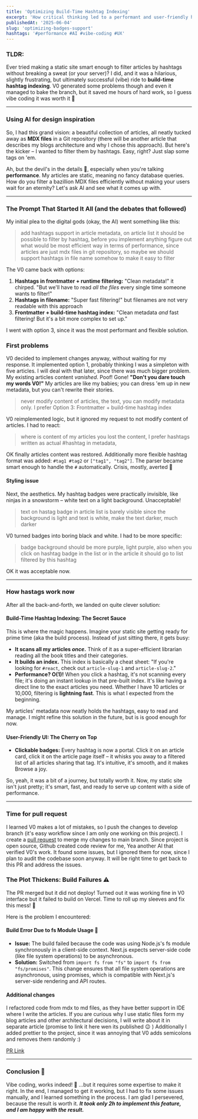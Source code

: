 ```yaml
---
title: 'Optimizing Build-Time Hashtag Indexing'
excerpt: 'How critical thinking led to a performant and user-friendly hashtag system for my blog.'
publishedAt: '2025-06-04'
slug: 'optimizing-badges-support'
hashtags: '#performance #AI #vibe-coding #UX'
---
```


### TLDR:

Ever tried making a static site smart enough to filter articles by hashtags without breaking a sweat (or your server)? I did, and it was a hilarious, slightly frustrating, but ultimately successful (vibe) ride to **build-time hashtag indexing**. V0 generated some problems though and even it managed to bake the branch, but it saved me hours of hard work, so I guess vibe coding it was worth it :rocket:

---

### Using AI for design inspiration

So, I had this grand vision: a beautiful collection of articles, all neatly tucked away as **MDX files** in a Git repository (there will be another article that describes my blogs architecture and why I chose this approach). But here's the kicker – I wanted to filter them by hashtags. Easy, right? Just slap some tags on 'em.

Ah, but the devil's in the details 👹, especially when you're talking **performance**. My articles are static, meaning no fancy database queries. How do you filter a bazillion MDX files efficiently without making your users wait for an eternity? Let's ask AI and see what it comes up with.

---

### The Prompt That Started It All (and the debates that followed)

My initial plea to the digital gods (okay, the AI) went something like this:

> add hashtags support in article metadata, on article list it should be possible to filter by hashtag, before you implement anything figure out what would be most efficient way in terms of performance, since articles are just mdx files in git repository, so maybe we should support hashtags in file name somehow to make it easy to filter

The V0 came back with options:

1.  **Hashtags in frontmatter + runtime filtering:** "Clean metadata!" it chirped. "But we'll have to read _all the files_ every single time someone wants to filter!"
2.  **Hashtags in filename:** "Super fast filtering!" but filenames are not very readable with this approach
3.  **Frontmatter + build-time hashtag index:** "Clean metadata _and_ fast filtering! But it's a bit more complex to set up."

I went with option 3, since it was the most performant and flexible solution.

### First problems

V0 decided to implement changes anyway, without waiting for my response. It implemented option 1, probably thinking I was a simpleton with five articles. I will deal with that later, since there was much bigger problem. My existing articles content _vanished_. Poof! Gone! **"Don't you dare touch my words V0!"** My articles are like my babies; you can dress 'em up in new metadata, but you can't rewrite their stories.

> never modify content of articles, the text, you can modify metadata only. I prefer Option 3: Frontmatter + build-time hashtag index

V0 reimplemented logic, but it ignored my request to not modify content of articles. I had to react:

> where is content of my articles you lost the content, I prefer hashtags written as actual #hashtag in metadata,

OK finally articles content was restored. Additionally more flexible hashtag format was added: `#tag1 #tag2` or `["tag1", "tag2"]`. The parser became smart enough to handle the `#` automatically. Crisis, mostly, averted :muscle:

#### Styling issue

Next, the aesthetics. My hashtag badges were practically invisible, like ninjas in a snowstorm – white text on a light background. Unacceptable!

> text on hastag badge in article list is barely visible since the background is light and text is white, make the text darker, much darker

V0 turned badges into boring black and white. I had to be more specific:

> badge background should be more purple, light purple, also when you click on hashtag badge in the list or in the article it should go to list filtered by this hashtag

OK it was acceptable now.

---

### How hastags work now

After all the back-and-forth, we landed on quite clever solution:

#### Build-Time Hashtag Indexing: The Secret Sauce

This is where the magic happens. Imagine your static site getting ready for prime time (aka the build process). Instead of just sitting there, it gets busy:

- **It scans all my articles _once_.** Think of it as a super-efficient librarian reading all the book titles and their categories.
- **It builds an index.** This index is basically a cheat sheet: "If you're looking for `#react`, check out `article-slug-1` and `article-slug-2`."
- **Performance? <span class="math-inline">O\(1\)</span>!** When you click a hashtag, it's not scanning every file; it's doing an instant lookup in that pre-built index. It's like having a direct line to the exact articles you need. Whether I have 10 articles or 10,000, filtering is **lightning fast**. This is what I expected from the beginning.

My articles' metadata now neatly holds the hashtags, easy to read and manage. I might refine this solution in the future, but is is good enough for now.

#### User-Friendly UI: The Cherry on Top

- **Clickable badges:** Every hashtag is now a portal. Click it on an article card, click it on the article page itself – it whisks you away to a filtered list of all articles sharing that tag. It's intuitive, it's smooth, and it makes Browse a joy.

So, yeah, it was a bit of a journey, but totally worth it. Now, my static site isn't just pretty; it's smart, fast, and ready to serve up content with a side of performance.

---

### Time for pull request

I learned V0 makes a lot of mistakes, so I push the changes to develop branch (it's easy workflow since I am only one working on this project). I create a [pull request](https://github.com/gmotyl/motyl-dev/pull/6) to merge my changes to main branch. Since project is open source, Github created code review for me, Yea another AI that verified V0's work. It found some issues, but I ignored them for now, since I plan to audit the codebase soon anyway. It will be right time to get back to this PR and address the issues.

### The Plot Thickens: Build Failures :warning:

The PR merged but it did not deploy! Turned out it was working fine in V0 interface but it failed to build on Vercel. Time to roll up my sleeves and fix this mess! :muscle:

Here is the problem I encountered:

#### Build Error Due to fs Module Usage :file_folder:

- **Issue:** The build failed because the code was using Node.js's fs module synchronously in a client-side context. Next.js expects server-side code (like file system operations) to be asynchronous.
- **Solution:** Switched from `import fs from "fs"` to `import fs from "fs/promises"`. This change ensures that all file system operations are asynchronous, using promises, which is compatible with Next.js's server-side rendering and API routes.

#### Additional changes

I refactored code from mdx to md files, as they have better support in IDE where I write the articles. If you are curious why I use static files form my blog articles and other architectural decisions, I will write about it in separate article (promise to link it here wen its published :wink: )
Additionally I added prettier to the project, since it was annoying that V0 adds semicolons and removes them randomly :)

[PR Link](https://github.com/gmotyl/motyl-dev/pull/6)

---

### Conclusion :tada:

Vibe coding, works indeed! :rocket: ...but it requires some expertise to make it right. In the end, I managed to get it working, but I had to fix some issues manually, and I learned something in the process. I am glad I persevered, because the result is worth it. **_It took only 2h to implement this feature, and I am happy with the result._**
